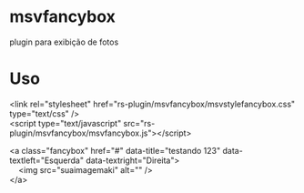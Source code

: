 # msvfancybox
plugin para exibição de fotos

# Uso
&lt;link rel="stylesheet" href="rs-plugin/msvfancybox/msvstylefancybox.css" type="text/css" /&gt;
<br />
&lt;script type="text/javascript" src="rs-plugin/msvfancybox/msvfancybox.js"&gt;&lt;/script&gt;

&lt;a class="fancybox" href="#" data-title="testando 123" data-textleft="Esquerda" data-textright="Direita"&gt;
<br />
&nbsp;&nbsp;&nbsp;&nbsp;&lt;img src="suaimagemaki" alt="" /&gt;
<br />
&lt;/a&gt;
